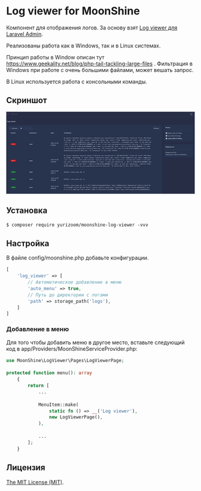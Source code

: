 Log viewer for MoonShine
============================

Компонент для отображения логов.
За основу взят [Log viewer для Laravel Admin](https://github.com/laravel-admin-extensions/log-viewer).

Реализованы работа как в Windows, так и в Linux системах.

Принцип работы в Window описан тут https://www.geekality.net/blog/php-tail-tackling-large-files .
Фильтрация в Windows при работе с очень большими файлами, может вешать запрос.

В Linux используется работа с консольными команды.

## Скриншот

![wx20170809-165644](https://raw.githubusercontent.com/yurizoom/moonshine-log-viewer/main/blob/screenshot.jpg)

## Установка

```
$ composer require yurizoom/moonshine-log-viewer -vvv
```

## Настройка

В файле config/moonshine.php добавьте конфигурации.

```php
[
    'log_viewer' => [
        // Автоматическое добавление в меню
        'auto_menu' => true,
        // Путь до директории с логами
        'path' => storage_path('logs'),
    ]
]
```

### Добавление в меню

Для того чтобы добавить меню в другое место, вставьте следующий код в app/Providers/MoonShineServiceProvider.php:
```php
use MoonShine\LogViewer\Pages\LogViewerPage;

protected function menu(): array
    {
        return [
            ...
            
            MenuItem::make(
                static fn () => __('Log viewer'),
                new LogViewerPage(),
            ),
            
            ...
        ];
    }
```

Лицензия
------------
[The MIT License (MIT)](LICENSE).
